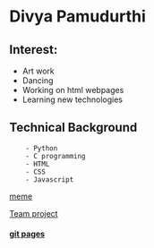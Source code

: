 # Divya Pamudurthi
## Interest: 
- Art work 
- Dancing
- Working on html webpages
- Learning new technologies
 ## **Technical Background**
        - Python
        - C programming 
        - HTML
        - CSS
        - Javascript
[meme](https://www.boredpanda.com/blog/wp-content/uploads/2021/02/2-6026300447d24__700.jpg)


[Team project](https://github.com/divya8317/base)

 ####  [git pages](https://pages.github.com//)
